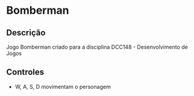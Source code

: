 # Bomberman

## Descrição
Jogo Bomberman criado para a disciplina DCC148 - Desenvolvimento de Jogos

## Controles
* W, A, S, D movimentam o personagem
